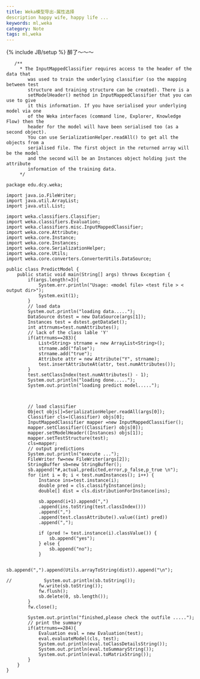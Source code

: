 ```yaml
---
title: Weka模型导出-属性选择
description happy wife, happy life ...
keywords: ml,weka
category: Note
tags: ml,weka
---
```



{% include JB/setup %}
醉了～～～

       /**
         * The InputMappedClassifier requires access to the header of the data that
			was used to train the underlying classifier (so the mapping between test
			structure and training structure can be created). There is a
			setModelHeader() method in InputMappedClassifier that you can use to give
			it this information. If you have serialised your underlying model via one
			of the Weka interfaces (command line, Explorer, Knowledge Flow) then the
			header for the model will have been serialised too (as a second object).
			You can use SerializationHelper.readAll() to get all the objects from a
			serialised file. The first object in the returned array will be the model
			and the second will be an Instances object holding just the attribute
			information of the training data.
         */

<!--more-->

```
package edu.dcy.weka;

import java.io.FileWriter;
import java.util.ArrayList;
import java.util.List;

import weka.classifiers.Classifier;
import weka.classifiers.Evaluation;
import weka.classifiers.misc.InputMappedClassifier;
import weka.core.Attribute;
import weka.core.Instance;
import weka.core.Instances;
import weka.core.SerializationHelper;
import weka.core.Utils;
import weka.core.converters.ConverterUtils.DataSource;

public class PredictModel {
    public static void main(String[] args) throws Exception {
        if(args.length!=3){
            System.err.println("Usage: <model file> <test file > < output dir>");
            System.exit(1);
        }
        // load data
        System.out.println("loading data.....");
        DataSource dstest = new DataSource(args[1]);
        Instances test = dstest.getDataSet();
        int attrnums=test.numAttributes();
        // lack of the class lable 'Y'
        if(attrnums==283){
            List<String> strname = new ArrayList<String>();
            strname.add("false");
            strname.add("true");
            Attribute attr = new Attribute("Y", strname);
            test.insertAttributeAt(attr, test.numAttributes());
        }
        test.setClassIndex(test.numAttributes() - 1);
        System.out.println("loading done.....");
        System.out.println("loading predict model.....");
       
 
        
    	// load classifier
		Object objs[]=SerializationHelper.readAll(args[0]);
		Classifier cls=(Classifier) objs[0];
		InputMappedClassifier mapper =new InputMappedClassifier();
		mapper.setClassifier((Classifier) objs[0]);
		mapper.setModelHeader((Instances) objs[1]);
		mapper.setTestStructure(test);
		cls=mapper;
        // output predictions
        System.out.println("execute ...");
        FileWriter fw=new FileWriter(args[2]);
        StringBuffer sb=new StringBuffer();
        sb.append("#,actual,predicted,error,p_false,p_true \n");
        for (int i = 0; i < test.numInstances(); i++) {
            Instance ins=test.instance(i);
            double pred = cls.classifyInstance(ins);
            double[] dist = cls.distributionForInstance(ins);

            sb.append(i+1).append(",")
            .append(ins.toString(test.classIndex()))
            .append(",")
            .append(test.classAttribute().value((int) pred))
            .append(",");

            if (pred != test.instance(i).classValue()) {
                sb.append("yes");
            } else {
                sb.append("no");
            }

            sb.append(",").append(Utils.arrayToString(dist)).append("\n");

//            System.out.println(sb.toString());
            fw.write(sb.toString());
            fw.flush();
            sb.delete(0, sb.length());
        }
        fw.close();

        System.out.println("finished,please check the outfile .....");
        // print the summary 
        if(attrnums==284){
            Evaluation eval = new Evaluation(test);
            eval.evaluateModel(cls, test);
            System.out.println(eval.toClassDetailsString());
            System.out.println(eval.toSummaryString());
            System.out.println(eval.toMatrixString());
        }
    }
}
```
